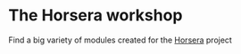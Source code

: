 # The Horsera workshop
Find a big variety of modules created for the [Horsera](https://github.com/TasKesk/horsera) project
